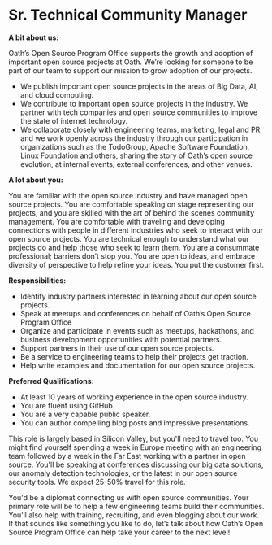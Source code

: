 # Sr. Technical Community Manager

**A bit about us:**

Oath’s Open Source Program Office supports the growth and adoption of important open source projects at Oath. We’re looking for someone to be part of our team to support our mission to grow adoption of our projects.
* We publish important open source projects in the areas of Big Data, AI, and cloud computing.
* We contribute to important open source projects in the industry. We partner with tech companies and open source communities to improve the state of internet technology.
* We collaborate closely with engineering teams, marketing, legal and PR, and we work openly across the industry through our participation in organizations such as the TodoGroup, Apache Software Foundation, Linux Foundation and others, sharing the story of Oath’s open source evolution, at internal events, external conferences, and other venues.

**A lot about you:**

You are familiar with the open source industry and have managed open source projects. You are comfortable speaking on stage representing our projects, and you are skilled with the art of behind the scenes community management. You are comfortable with traveling and developing connections with people in different industries who seek to interact with our open source projects. You are technical enough to understand what our projects do and help those who seek to learn them. You are a consummate professional; barriers don’t stop you. You are open to ideas, and embrace diversity of perspective to help refine your ideas. You put the customer first.

**Responsibilities:**

* Identify industry partners interested in learning about our open source projects.
* Speak at meetups and conferences on behalf of Oath’s Open Source Program Office
* Organize and participate in events such as meetups, hackathons, and business development opportunities with potential partners.
* Support partners in their use of our open source projects.
* Be a service to engineering teams to help their projects get traction.
* Help write examples and documentation for our open source projects.

**Preferred Qualifications:**

* At least 10 years of working experience in the open source industry.
* You are fluent using GitHub.
* You are a very capable public speaker.
* You can author compelling blog posts and impressive presentations.

This role is largely based in Silicon Valley, but you'll need to travel too. You might find yourself spending a week in Europe meeting with an engineering team followed by a week in the Far East working with a partner in open source. You'll be speaking at conferences discussing our big data solutions, our anomaly detection technologies, or the latest in our open source security tools. We expect 25-50% travel for this role.

You'd be a diplomat connecting us with open source communities. Your primary role will be to help a few engineering teams build their communities. You’ll also help with training, recruiting, and even blogging about our work. If that sounds like something you like to do, let’s talk about how Oath’s Open Source Program Office can help take your career to the next level!

